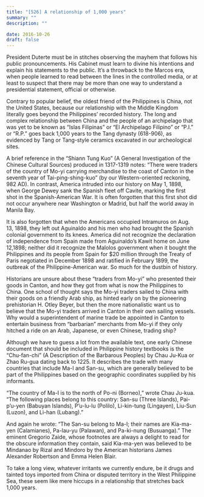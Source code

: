 ```yaml
---
title: "[526] A relationship of 1,000 years"
summary: ""
description: ""

date: 2016-10-26
draft: false
---
```


President Duterte must be in stitches observing the mayhem that follows his public pronouncements. His Cabinet must learn to divine his intentions and explain his statements to the public. It’s a throwback to the Marcos era, when people learned to read between the lines in the controlled media, or at least to suspect that there may be more than one way to understand a presidential statement, official or otherwise.

Contrary to popular belief, the oldest friend of the Philippines is China, not the United States, because our relationship with the Middle Kingdom literally goes beyond the Philippines’ recorded history. The long and complex relationship between China and the people of an archipelago that was yet to be known as “Islas Filipinas” or “El Archipelago Filipino” or “P.I.” or “R.P.” goes back 1,000 years to the Tang dynasty (618-906), as evidenced by Tang or Tang-style ceramics excavated in our archeological sites.

A brief reference in the “Shiann Tung Kuo” (A General Investigation of the Chinese Cultural Sources) produced in 1317-1319 notes: “There were traders of the country of Mo-yi carrying merchandise to the coast of Canton in the seventh year of Tai-ping-shing-kuo” (by our Western-oriented reckoning, 982 AD). In contrast, America intruded into our history on May 1, 1898, when George Dewey sank the Spanish fleet off Cavite, marking the first shot in the Spanish-American War. It is often forgotten that this first shot did not occur anywhere near Washington or Madrid, but half the world away in Manila Bay.

It is also forgotten that when the Americans occupied Intramuros on Aug. 13, 1898, they left out Aguinaldo and his men who had brought the Spanish colonial government to its knees. America did not recognize the declaration of independence from Spain made from Aguinaldo’s Kawit home on June 12,1898; neither did it recognize the Malolos government when it bought the Philippines and its people from Spain for $20 million through the Treaty of Paris negotiated in December 1898 and ratified in February 1899, the outbreak of the Philippine-American war. So much for the dustbin of history.

Historians are unsure about these “traders from Mo-yi” who presented their goods in Canton, and how they got from what is now the Philippines to China. One school of thought says the Mo-yi traders sailed to China with their goods on a friendly Arab ship, as hinted early on by the pioneering prehistorian H. Otley Beyer, but then the more nationalistic want us to believe that the Mo-yi traders arrived in Canton in their own sailing vessels. Why would a superintendent of marine trade be appointed in Canton to entertain business from “barbarian” merchants from Mo-yi if they only hitched a ride on an Arab, Japanese, or even Chinese, trading ship?

Although we have to guess a lot from the available text, one early Chinese document that should be included in Philippine history textbooks is the “Chu-fan-chi” (A Description of the Barbarous Peoples) by Chau Ju-Kua or Zhao Ru-gua dating back to 1225. It describes the trade with many countries that include Ma-I and San-su, which are generally believed to be part of the Philippines based on the geographic coordinates supplied by his informants.

“The country of Ma-I is to the north of Po-ni (Borneo),” wrote Chau Ju-kua. “The following places belong to this country: San-su (Three Islands), Pai-p’u-yen (Babuyan Islands), P’u-lu-lu (Polilo), Li-kin-tung (Lingayen), Liu-Sun (Luzon), and Li-han (Lubang).”

And again he wrote: “The San-su belong to Ma-I; their names are Kia-ma-yen (Calamianes), Pa-lau-yu (Palawan), and Pa-ki-nung (Busuanga).” The eminent Gregorio Zaide, whose footnotes are always a delight to read for the obscure information they contain, said Kia-ma-yen was believed to be Mindanao by Rizal and Mindoro by the American historians James Alexander Robertson and Emma Helen Blair.

To take a long view, whatever irritants we currently endure, be it drugs and tainted toys imported from China or disputed territory in the West Philippine Sea, these seem like mere hiccups in a relationship that stretches back 1,000 years.
